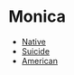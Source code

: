 # Monica
- [Native](https://www.udall.gov/OurPrograms/Fellowship/MeetFellows.aspx?webid=7881)
- [Suicide](https://www.rti.org/expert/monica-desjardins)
- [American](https://www.linkedin.com/in/monica-desjardins)
